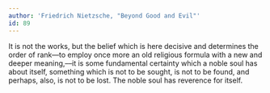 ```yaml
---
author: 'Friedrich Nietzsche, "Beyond Good and Evil"'
id: 89
---
```


It is not the works, but the belief which is here decisive and determines the order of rank––to employ once more an old religious formula with a new and deeper meaning,––it is some fundamental certainty which a noble soul has about itself, something which is not to be sought, is not to be found, and perhaps, also, is not to be lost. The noble soul has reverence for itself.